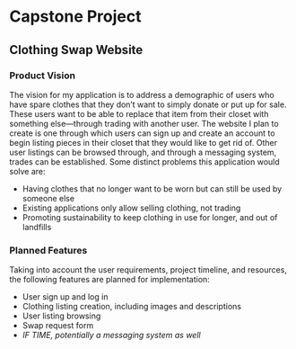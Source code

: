 # Capstone Project
## Clothing Swap Website
### Product Vision
The vision for my application is to address a demographic of users who have spare clothes that they don’t want to simply donate or put up for sale. These users want to be able to replace that item from their closet with something else—through trading with another user.
The website I plan to create is one through which users can sign up and create an account to begin listing pieces in their closet that they would like to get rid of. Other user listings can be browsed through, and through a messaging system, trades can be established. 
Some distinct problems this application would solve are:
- Having clothes that no longer want to be worn but can still be used by someone else
- Existing applications only allow selling clothing, not trading
- Promoting sustainability to keep clothing in use for longer, and out of landfills

### Planned Features
Taking into account the user requirements, project timeline, and resources, the following features are planned for implementation:
- User sign up and log in
- Clothing listing creation, including images and descriptions
- User listing browsing
- Swap request form
- *IF TIME, potentially a messaging system as well*
